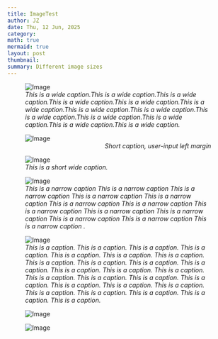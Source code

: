 ```yaml
---
title: ImageTest
author: JZ
date: Thu, 12 Jun, 2025
category: 
math: true
mermaid: true
layout: post
thumbnail: 
summary: Different image sizes
---  
```


<figure >
    <img class='portrait' src="{{ "2025/avignon/DSC05728.jpg" | prepend: site.imageurl | prepend: site.baseurl  }}" alt="Image" />
    <figcaption class='wide'><em>This is a wide caption.This is a wide caption.This is a wide caption.This is a wide caption.This is a wide caption.This is a wide caption.This is a wide caption.This is a wide caption.This is a wide caption.This is a wide caption.This is a wide caption.This is a wide caption.This is a wide caption. </em></figcaption>
</figure>

<figure class = 'portrait' >
    <img class='narrow' src="{{ "2025/avignon/DSC05728.jpg" | prepend: site.imageurl | prepend: site.baseurl  }}" alt="Image" />
    <figcaption class='narrow' style='margin-left: 180px;'><em>Short caption, user-input left margin</em></figcaption>
</figure>
<figure >
    <img class='portrait'  src="{{ "/assets/images/2025/avignon/DSC05728.jpg"  | prepend: site.baseurl  }}" alt="Image" />
    <figcaption class="wide" ><em>This is a short wide caption. </em></figcaption>
</figure>

<figure>
    <img class='portrait' src="{{ "/assets/images/2025/avignon/DSC05728.jpg"  | prepend: site.baseurl  }}" alt="Image" />
    <figcaption class="narrow" ><em>This is a narrow caption This is a narrow caption This is a narrow caption This is a narrow caption This is a narrow caption This is a narrow caption This is a narrow caption This is a narrow caption This is a narrow caption This is a narrow caption This is a narrow caption This is a narrow caption This is a narrow caption .</em></figcaption>
</figure>


<figure  >
    <img class= "landscape" src="{{ "2021/11/image-13.jpg" | prepend: site.imageurl | prepend: site.baseurl  }}" alt="Image" />
    <figcaption class="landscape"><em>This is a caption. This is a caption. This is a caption. This is a caption. This is a caption. This is a caption. This is a caption. This is a caption. This is a caption. This is a caption. This is a caption. This is a caption. This is a caption. This is a caption. This is a caption. This is a caption. This is a caption. This is a caption. This is a caption. This is a caption. This is a caption. This is a caption. This is a caption. This is a caption. This is a caption. This is a caption. </em></figcaption>
</figure>

<figure>
    <img class='landscape' src="{{ "2025/desserts/.jpg" | prepend: site.imageurl | prepend: site.baseurl  }}" alt="Image" />
    <figcaption class='wide'></figcaption>
</figure>

<figure>
    <img class='landscape' src="{{ ".jpg" | prepend: site.img_path | prepend: site.imageurl | prepend: site.baseurl  }}" alt="Image" />
    <figcaption class='wide'></figcaption>
</figure>